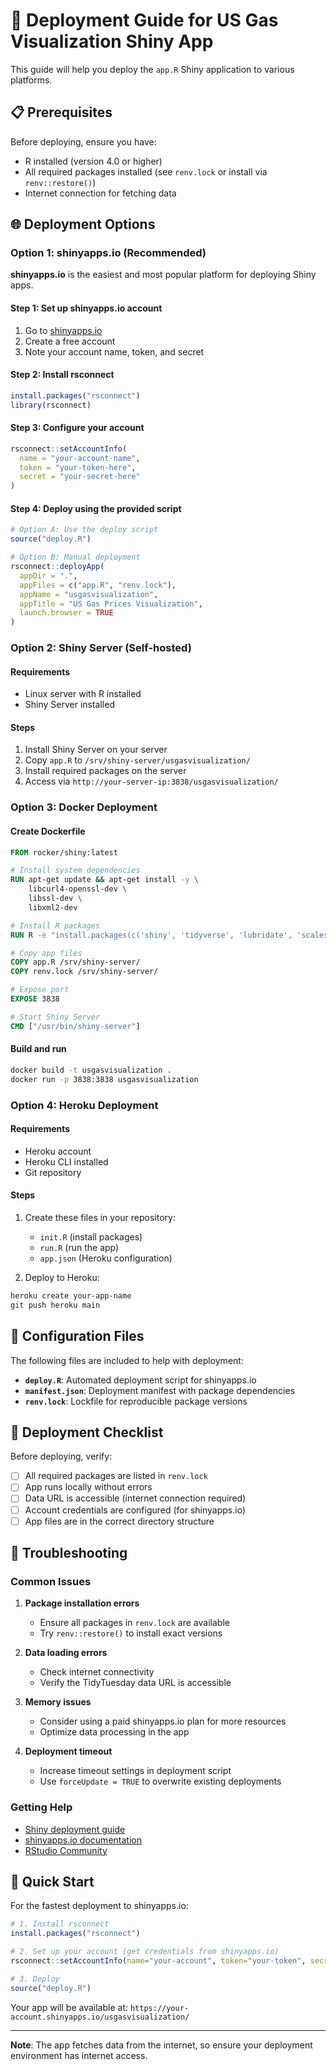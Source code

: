# 🚀 Deployment Guide for US Gas Visualization Shiny App

This guide will help you deploy the `app.R` Shiny application to various platforms.

## 📋 Prerequisites

Before deploying, ensure you have:
- R installed (version 4.0 or higher)
- All required packages installed (see `renv.lock` or install via `renv::restore()`)
- Internet connection for fetching data

## 🌐 Deployment Options

### Option 1: shinyapps.io (Recommended)

**shinyapps.io** is the easiest and most popular platform for deploying Shiny apps.

#### Step 1: Set up shinyapps.io account
1. Go to [shinyapps.io](https://www.shinyapps.io/)
2. Create a free account
3. Note your account name, token, and secret

#### Step 2: Install rsconnect
```r
install.packages("rsconnect")
library(rsconnect)
```

#### Step 3: Configure your account
```r
rsconnect::setAccountInfo(
  name = "your-account-name",
  token = "your-token-here", 
  secret = "your-secret-here"
)
```

#### Step 4: Deploy using the provided script
```r
# Option A: Use the deploy script
source("deploy.R")

# Option B: Manual deployment
rsconnect::deployApp(
  appDir = ".",
  appFiles = c("app.R", "renv.lock"),
  appName = "usgasvisualization",
  appTitle = "US Gas Prices Visualization",
  launch.browser = TRUE
)
```

### Option 2: Shiny Server (Self-hosted)

#### Requirements
- Linux server with R installed
- Shiny Server installed

#### Steps
1. Install Shiny Server on your server
2. Copy `app.R` to `/srv/shiny-server/usgasvisualization/`
3. Install required packages on the server
4. Access via `http://your-server-ip:3838/usgasvisualization/`

### Option 3: Docker Deployment

#### Create Dockerfile
```dockerfile
FROM rocker/shiny:latest

# Install system dependencies
RUN apt-get update && apt-get install -y \
    libcurl4-openssl-dev \
    libssl-dev \
    libxml2-dev

# Install R packages
RUN R -e "install.packages(c('shiny', 'tidyverse', 'lubridate', 'scales', 'viridis', 'patchwork', 'plotly'), repos='https://cran.rstudio.com/')"

# Copy app files
COPY app.R /srv/shiny-server/
COPY renv.lock /srv/shiny-server/

# Expose port
EXPOSE 3838

# Start Shiny Server
CMD ["/usr/bin/shiny-server"]
```

#### Build and run
```bash
docker build -t usgasvisualization .
docker run -p 3838:3838 usgasvisualization
```

### Option 4: Heroku Deployment

#### Requirements
- Heroku account
- Heroku CLI installed
- Git repository

#### Steps
1. Create these files in your repository:
   - `init.R` (install packages)
   - `run.R` (run the app)
   - `app.json` (Heroku configuration)

2. Deploy to Heroku:
```bash
heroku create your-app-name
git push heroku main
```

## 🔧 Configuration Files

The following files are included to help with deployment:

- **`deploy.R`**: Automated deployment script for shinyapps.io
- **`manifest.json`**: Deployment manifest with package dependencies
- **`renv.lock`**: Lockfile for reproducible package versions

## 📝 Deployment Checklist

Before deploying, verify:
- [ ] All required packages are listed in `renv.lock`
- [ ] App runs locally without errors
- [ ] Data URL is accessible (internet connection required)
- [ ] Account credentials are configured (for shinyapps.io)
- [ ] App files are in the correct directory structure

## 🐛 Troubleshooting

### Common Issues

1. **Package installation errors**
   - Ensure all packages in `renv.lock` are available
   - Try `renv::restore()` to install exact versions

2. **Data loading errors**
   - Check internet connectivity
   - Verify the TidyTuesday data URL is accessible

3. **Memory issues**
   - Consider using a paid shinyapps.io plan for more resources
   - Optimize data processing in the app

4. **Deployment timeout**
   - Increase timeout settings in deployment script
   - Use `forceUpdate = TRUE` to overwrite existing deployments

### Getting Help

- [Shiny deployment guide](https://shiny.rstudio.com/articles/deployment-web.html)
- [shinyapps.io documentation](https://docs.rstudio.com/shinyapps.io/)
- [RStudio Community](https://community.rstudio.com/)

## 🎯 Quick Start

For the fastest deployment to shinyapps.io:

```r
# 1. Install rsconnect
install.packages("rsconnect")

# 2. Set up your account (get credentials from shinyapps.io)
rsconnect::setAccountInfo(name="your-account", token="your-token", secret="your-secret")

# 3. Deploy
source("deploy.R")
```

Your app will be available at: `https://your-account.shinyapps.io/usgasvisualization/`

---

**Note**: The app fetches data from the internet, so ensure your deployment environment has internet access.